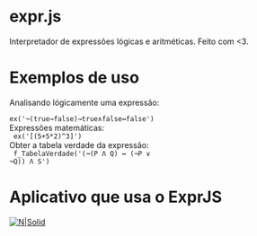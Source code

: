 # expr.js
Interpretador de expressões lógicas e aritméticas. Feito com <3.

# Exemplos de uso
Analisando lógicamente uma expressão: <br>
<code> ex('¬(true→false)→true∧false↔false') </code> <br>
Expressões matemáticas: <br>
<code> ex('[(5+5*2)^3]') </code><br>
Obter a tabela verdade da expressão: <br>
<code> f_TabelaVerdade('(¬(P Λ Q) ↔ (¬P ∨ ¬Q)) Λ S')</code>
# Aplicativo que usa o ExprJS<br>
[![N|Solid](https://cldup.com/XEQ5O8BoNw.png)](https://play.google.com/store/apps/details?id=com.appipoka.tabelaverdade)
